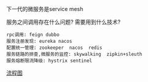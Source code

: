 
下一代的微服务是service mesh

服务之间调用存在什么问题? 需要用到什么技术?

    rpc调用: feign dubbo
    服务注册发现: eureka nacos
    配置统一管理: zookeeper  nacos  redis
    服务链路的排查,微服务的监控: skywalking  zipkin+sleuth
    服务熔断限流降级: hystrix sentinel


[流程图](https://blog.csdn.net/sinat_16658263/article/details/118085743)































    